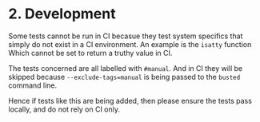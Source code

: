# 2. Development

Some tests cannot be run in CI becasue they test system specifics that
simply do not exist in a CI environment. An example is the `isatty` function
Which cannot be set to return a truthy value in CI.

The tests concerned are all labelled with `#manual`. And in CI they will
be skipped because `--exclude-tags=manual` is being passed to the
`busted` command line.

Hence if tests like this are being added, then please ensure the tests
pass locally, and do not rely on CI only.
